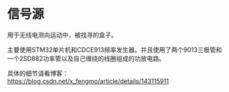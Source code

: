 # 信号源

用于无线电测向运动中，被找寻的盒子。

主要使用STM32单片机和CDCE913频率发生器。并且使用了两个9013三极管和一个2SD882功率管以及自己缠绕的线圈组成的功放电路。

具体的细节请看博客：https://blog.csdn.net/x_fengmo/article/details/143115911
